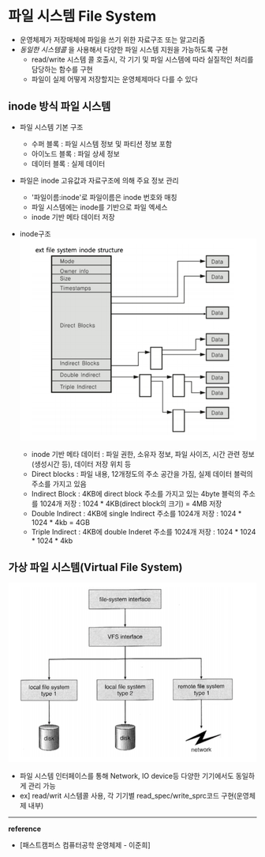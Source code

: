 # 파일 시스템 File System
- 운영체제가 저장매체에 파일을 쓰기 위한 자료구조 또는 알고리즘
- _동일한 시스템콜_ 을 사용해서 다양한 파일 시스템 지원을 가능하도록 구현 
    - read/write 시스템 콜 호출시, 각 기기 및 파일 시스템에 따라 실질적인 처리를 담당하는 함수를 구현
    - 파일이 실제 어떻게 저장할지는 운영체제마다 다를 수 있다

## inode 방식 파일 시스템
- 파일 시스템 기본 구조
    - 수퍼 블록 : 파일 시스템 정보 및 파티션 정보 포함
    - 아이노드 블록 : 파일 상세 정보
    - 데이터 블록 : 실제 데이터
- 파일은 inode 고유값과 자료구조에 의해 주요 정보 관리
    - '파일이름:inode'로 파일이름은 inode 번호와 매칭
    - 파일 시스템에는 inode를 기반으로 파일 엑세스
    - inode 기반 메타 데이터 저장
- inode구조
    ![inode구조](https://github.com/yooooonk/TIL/blob/master/img/innode%20structure.PNG)

    - inode 기반 메타 데이터 : 파일 권한, 소유자 정보, 파일 사이즈, 시간 관련 정보(생성시간 등), 데이터 저장 위치 등    
    - Direct blocks : 파일 내용, 12개정도의 주소 공간을 가짐, 실제 데이터 블럭의 주소를 가지고 있음
    - Indirect Block : 4KB에 direct block 주소를 가지고 있는 4byte 블럭의 주소를 1024개 저장 : 1024 * 4KB(direct block의 크기) = 4MB 저장
    - Double Indirect : 4KB에 single Indirect 주소를 1024개 저장 : 1024 * 1024 * 4kb = 4GB
    - Triple Indirect : 4KB에 double Inderet 주소를 1024개 저장 : 1024 * 1024 * 1024 * 4kb

## 가상 파일 시스템(Virtual File System)
![virtualFilesystem](https://github.com/yooooonk/TIL/blob/master/img/virtual%20file%20system.PNG)
- 파일 시스템 인터페이스를 통해 Network, IO device등 다양한 기기에서도 동일하게 관리 가능
- ex] read/writ 시스템콜 사용, 각 기기별 read_spec/write_sprc코드 구현(운영체제 내부)



---
__reference__
- [패스트캠퍼스 컴퓨터공학 운영체제 - 이준희]